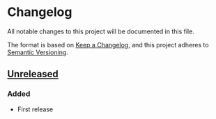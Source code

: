 # Changelog

All notable changes to this project will be documented in this file.

The format is based on [Keep a Changelog](https://keepachangelog.com/en/1.0.0/),
and this project adheres to [Semantic Versioning](https://semver.org/spec/v2.0.0.html).



## [Unreleased]

### Added

- First release



[Unreleased]: https://github.com/giantswarm/azure-collector/compare/v0.1.0...HEAD

[0.1.0]: https://github.com/giantswarm/azure-collector/releases/tag/v0.1.0
